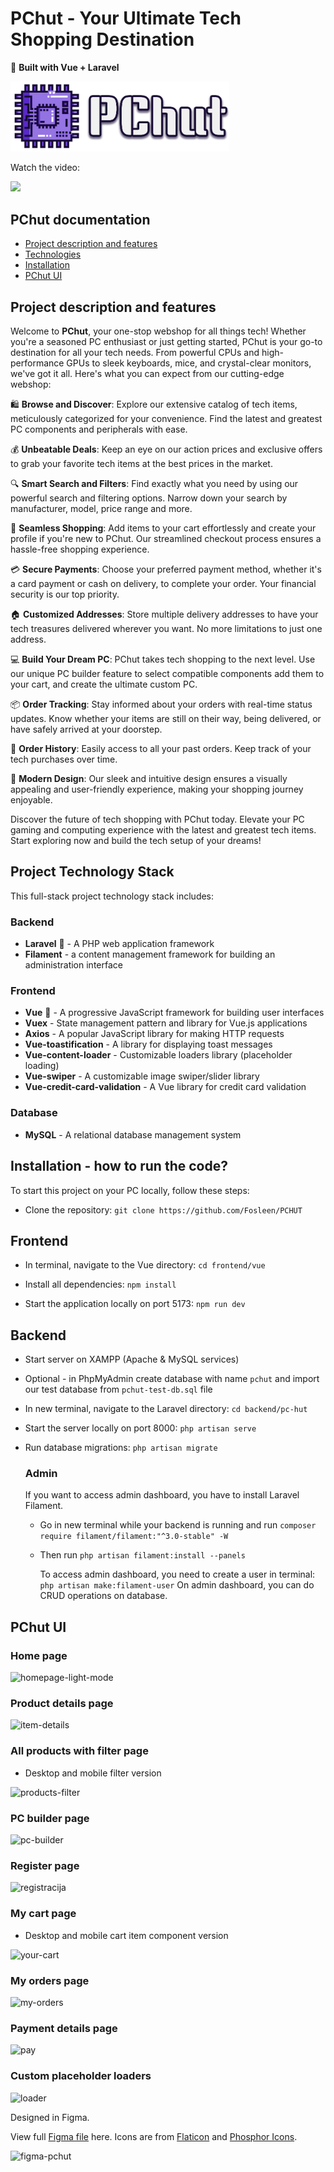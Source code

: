 # PChut - Your Ultimate Tech Shopping Destination

🚀 **Built with Vue + Laravel**

<img src="https://github.com/Fosleen/PCHUT/blob/main/frontend/vue/src/assets/logo_new.png" alt="pchut-logo" style="width:350px"/>


<p align="center">

<p>Watch the video:</p>

[<img src="https://img.youtube.com/vi/Y4T0aCTp1qI/hqdefault.jpg"/>](https://youtu.be/Y4T0aCTp1qI)

</p>

## PChut documentation

<ul>
  <li><a href="#description">Project description and features</a></li>
  <li><a href="#technologies">Technologies</a></li>
  <li><a href="#installation">Installation</a></li>
  <li><a href="#ui">PChut UI</a></li>
</ul>

## Project description and features
<div id="description">
  
Welcome to **PChut**, your one-stop webshop for all things tech! Whether you're a seasoned PC enthusiast or just getting started, PChut is your go-to destination for all your tech needs. From powerful CPUs and high-performance GPUs to sleek keyboards, mice, and crystal-clear monitors, we've got it all. Here's what you can expect from our cutting-edge webshop:</div>

🛍️ **Browse and Discover**: Explore our extensive catalog of tech items, meticulously categorized for your convenience. Find the latest and greatest PC components and peripherals with ease.

💰 **Unbeatable Deals**: Keep an eye on our action prices and exclusive offers to grab your favorite tech items at the best prices in the market.

🔍 **Smart Search and Filters**: Find exactly what you need by using our powerful search and filtering options. Narrow down your search by manufacturer, model, price range and more.

🛒 **Seamless Shopping**: Add items to your cart effortlessly and create your profile if you're new to PChut. Our streamlined checkout process ensures a hassle-free shopping experience.

💳 **Secure Payments**: Choose your preferred payment method, whether it's a card payment or cash on delivery, to complete your order. Your financial security is our top priority.

🏠 **Customized Addresses**: Store multiple delivery addresses to have your tech treasures delivered wherever you want. No more limitations to just one address.

💻 **Build Your Dream PC**: PChut takes tech shopping to the next level. Use our unique PC builder feature to select compatible components add them to your cart, and create the ultimate custom PC.

📦 **Order Tracking**: Stay informed about your orders with real-time status updates. Know whether your items are still on their way, being delivered, or have safely arrived at your doorstep.

📜 **Order History**: Easily access to all your past orders. Keep track of your tech purchases over time.

🎨 **Modern Design**: Our sleek and intuitive design ensures a visually appealing and user-friendly experience, making your shopping journey enjoyable.


Discover the future of tech shopping with PChut today. Elevate your PC gaming and computing experience with the latest and greatest tech items. Start exploring now and build the tech setup of your dreams!

## Project Technology Stack
<div id="technologies"></div>

This full-stack project technology stack includes:

### Backend
- **Laravel** 💙 - A PHP web application framework
- **Filament** - a content management framework for building an administration interface

### Frontend
- **Vue** 💚 - A progressive JavaScript framework for building user interfaces
- **Vuex** - State management pattern and library for Vue.js applications
- **Axios** - A popular JavaScript library for making HTTP requests
- **Vue-toastification** - A library for displaying toast messages
- **Vue-content-loader** - Customizable loaders library (placeholder loading) 
- **Vue-swiper** - A customizable image swiper/slider library
- **Vue-credit-card-validation** - A Vue library for credit card validation


### Database 
- **MySQL** - A relational database management system

## Installation - how to run the code?
<div id="installation">To start this project on your PC locally, follow these steps:</div>

 + Clone the repository:
`git clone https://github.com/Fosleen/PCHUT`

## Frontend

 + In terminal, navigate to the Vue directory:
`cd frontend/vue`
   
+ Install all dependencies: `npm install`
   
+ Start the application locally on port 5173: `npm run dev`

## Backend

+ Start server on XAMPP (Apache & MySQL services)

+ Optional - in PhpMyAdmin create database with name `pchut` and import our test database from `pchut-test-db.sql` file 
   
+ In new terminal, navigate to the Laravel directory: `cd backend/pc-hut`

+ Start the server locally on port 8000: `php artisan serve`
  
+ Run database migrations: `php artisan migrate`

  ### Admin

  If you want to access admin dashboard, you have to install Laravel Filament.

  + Go in new terminal while your backend is running and run `composer require filament/filament:"^3.0-stable" -W`
  + Then run `php artisan filament:install --panels`

    To access admin dashboard, you need to create a user in terminal: `php artisan make:filament-user`
    On admin dashboard, you can do CRUD operations on database.
    

   
## PChut UI 
<div id="ui"></div>

### Home page
![homepage-light-mode](https://github.com/Fosleen/PCHUT/assets/90924342/baadbd08-5adc-48d5-a607-cc8ec41b676f)

### Product details page
![item-details](https://github.com/Fosleen/PCHUT/assets/90924342/3b7d5460-f05f-4235-add1-46461fd39624)

### All products with filter page
<ul>
  <li>Desktop and mobile filter version</li>
</ul>

![products-filter](https://github.com/Fosleen/PCHUT/assets/90924342/e2412626-0acc-4362-bec7-f08ccb7a0b94)

### PC builder page
![pc-builder](https://github.com/Fosleen/PCHUT/assets/90924342/f4fb13e7-eab7-4b1c-9d0d-9db596217fcf)

### Register page
![registracija](https://github.com/Fosleen/PCHUT/assets/90924342/4b0ba9cd-257f-4de0-8fee-24f04f55d9ae)

### My cart page
<ul >
  <li>Desktop and mobile cart item component version</li>
</ul>

![your-cart](https://github.com/Fosleen/PCHUT/assets/90924342/91722bdd-b04d-4102-91ca-d1ac2a28c4ab)

### My orders page
![my-orders](https://github.com/Fosleen/PCHUT/assets/90924342/aa6c23c4-f546-4c06-b5c0-54389bcbdaa9)

### Payment details page
![pay](https://github.com/Fosleen/PCHUT/assets/90924342/e543772b-02e3-4b62-aba1-6da464ec62b4)

### Custom placeholder loaders
![loader](https://github.com/Fosleen/PCHUT/assets/90924342/b0bdfc45-8f84-4df8-b678-6c8e7e575323)

Designed in Figma. 

View full <a href="https://www.figma.com/file/lA4N5GedLbQclZw7Efdm66/pc-shop?type=design&node-id=316%3A658&mode=design&t=9KewY6DbBizPOCBv-1">Figma file</a> here. Icons are from <a href="https://www.flaticon.com/">Flaticon</a> and <a href="https://phosphoricons.com/">Phosphor Icons</a>.

![figma-pchut](https://github.com/Fosleen/PCHUT/assets/90924342/bc019d82-c58a-4739-97d0-3c729771a574)
